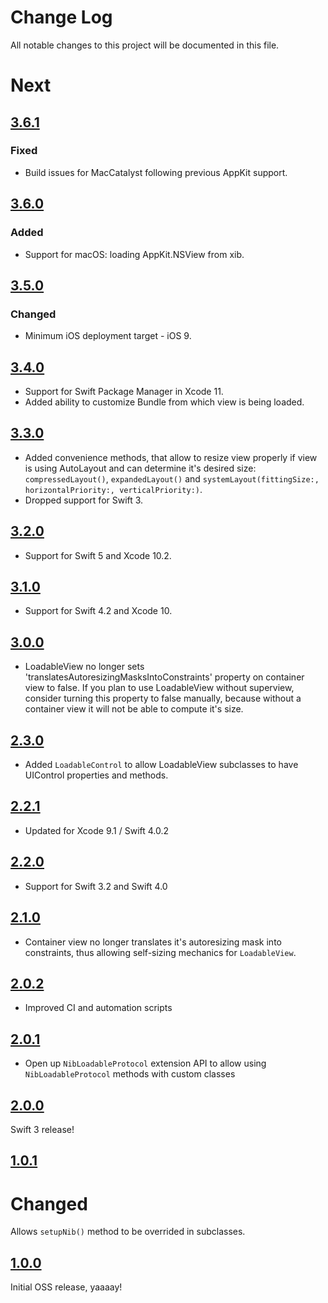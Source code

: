 # Change Log
All notable changes to this project will be documented in this file.

# Next

## [3.6.1](https://github.com/MLSDev/LoadableViews/releases/tag/3.6.1)

### Fixed

* Build issues for MacCatalyst following previous AppKit support.

## [3.6.0](https://github.com/MLSDev/LoadableViews/releases/tag/3.6.0)

### Added

* Support for macOS: loading AppKit.NSView from xib.

## [3.5.0](https://github.com/MLSDev/LoadableViews/releases/tag/3.5.0)

### Changed

* Minimum iOS deployment target - iOS 9.

## [3.4.0](https://github.com/MLSDev/LoadableViews/releases/tag/3.4.0)

* Support for Swift Package Manager in Xcode 11.
* Added ability to customize Bundle from which view is being loaded.

## [3.3.0](https://github.com/MLSDev/LoadableViews/releases/tag/3.3.0)

* Added convenience methods, that allow to resize view properly if view is using AutoLayout and can determine it's desired size: `compressedLayout()`, `expandedLayout()` and `systemLayout(fittingSize:, horizontalPriority:, verticalPriority:)`.
* Dropped support for Swift 3.

## [3.2.0](https://github.com/MLSDev/LoadableViews/releases/tag/3.2.0)

* Support for Swift 5 and Xcode 10.2.

## [3.1.0](https://github.com/MLSDev/LoadableViews/releases/tag/3.1.0)

* Support for Swift 4.2 and Xcode 10.

## [3.0.0](https://github.com/MLSDev/LoadableViews/releases/tag/3.0.0)

* LoadableView no longer sets 'translatesAutoresizingMasksIntoConstraints' property on container view to false. If you plan to use LoadableView without superview, consider turning this property to false manually, because without a container view it will not be able to compute it's size.

## [2.3.0](https://github.com/MLSDev/LoadableViews/releases/tag/2.3.0)

* Added `LoadableControl` to allow LoadableView subclasses to have UIControl properties and methods.

## [2.2.1](https://github.com/MLSDev/LoadableViews/releases/tag/2.2.1)

* Updated for Xcode 9.1 / Swift 4.0.2

## [2.2.0](https://github.com/MLSDev/LoadableViews/releases/tag/2.2.0)

* Support for Swift 3.2 and Swift 4.0

## [2.1.0](https://github.com/MLSDev/LoadableViews/releases/tag/2.1.0)

* Container view no longer translates it's autoresizing mask into constraints, thus allowing self-sizing mechanics for `LoadableView`.

## [2.0.2](https://github.com/MLSDev/LoadableViews/releases/tag/2.0.2)

* Improved CI and automation scripts

## [2.0.1](https://github.com/MLSDev/LoadableViews/releases/tag/2.0.1)

* Open up `NibLoadableProtocol` extension API to allow using `NibLoadableProtocol` methods with custom classes

## [2.0.0](https://github.com/MLSDev/LoadableViews/releases/tag/2.0.0)

Swift 3 release!

## [1.0.1](https://github.com/MLSDev/LoadableViews/releases/tag/1.0.1)

# Changed

Allows `setupNib()` method to be overrided in subclasses.

## [1.0.0](https://github.com/MLSDev/LoadableViews/releases/tag/1.0.0)

Initial OSS release, yaaaay!
